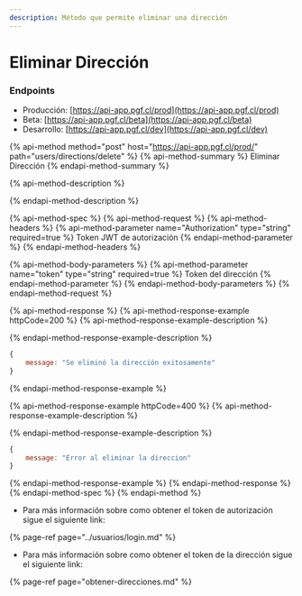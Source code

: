 ```yaml
---
description: Método que permite eliminar una dirección
---
```


# Eliminar Dirección

### Endpoints

* Producción:  [https://api-app.pgf.cl/prod](https://api-app.pgf.cl/prod)
* Beta: [https://api-app.pgf.cl/beta](https://api-app.pgf.cl/beta)
* Desarrollo: [https://api-app.pgf.cl/dev](https://api-app.pgf.cl/dev)

{% api-method method="post" host="https://api-app.pgf.cl/prod/" path="users/directions/delete" %}
{% api-method-summary %}
Eliminar Dirección
{% endapi-method-summary %}

{% api-method-description %}

{% endapi-method-description %}

{% api-method-spec %}
{% api-method-request %}
{% api-method-headers %}
{% api-method-parameter name="Authorization" type="string" required=true %}
Token JWT de autorización
{% endapi-method-parameter %}
{% endapi-method-headers %}

{% api-method-body-parameters %}
{% api-method-parameter name="token" type="string" required=true %}
Token del dirección
{% endapi-method-parameter %}
{% endapi-method-body-parameters %}
{% endapi-method-request %}

{% api-method-response %}
{% api-method-response-example httpCode=200 %}
{% api-method-response-example-description %}

{% endapi-method-response-example-description %}

```javascript
{
    message: "Se eliminó la dirección exitosamente"
}
```
{% endapi-method-response-example %}

{% api-method-response-example httpCode=400 %}
{% api-method-response-example-description %}

{% endapi-method-response-example-description %}

```javascript
{
    message: "Error al eliminar la direccion"
}
```
{% endapi-method-response-example %}
{% endapi-method-response %}
{% endapi-method-spec %}
{% endapi-method %}

* Para más información sobre como obtener el token de autorización sigue el siguiente link:

{% page-ref page="../usuarios/login.md" %}

* Para más información sobre como obtener el token de la dirección sigue el siguiente link:

{% page-ref page="obtener-direcciones.md" %}


